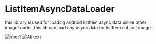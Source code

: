 # ListItemAsyncDataLoader
this library is used for loading android listItem async data.unlike other imageLoader ,this lib can load any async data for listItem not just image.

[![shot1](https://github.com/lchli/ListItemAsyncDataLoader/tree/master/LoaderLibrary/screenshot/shot_net_picturelist.png?raw=true "Optional Title")](https://github.com/lchli/ListItemAsyncDataLoader/tree/master/LoaderLibrary/screenshot/shot_net_picturelist.png)
![Alt text](/tree/master/LoaderLibrary/screenshot/shot_net_picturelist.png?raw=true "Optional Title")
